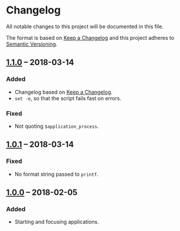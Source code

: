 Changelog
=========

All notable changes to this project will be documented in this file.

The format is based on [Keep a Changelog] and this project adheres to [Semantic
Versioning].


[1.1.0] – 2018-03-14
--------------------

### Added

- Changelog based on [Keep a Changelog].
- `set -e`, so that the script fails fast on errors.

### Fixed

- Not quoting `$application_process`.


[1.0.1] – 2018-03-14
--------------------

### Fixed

- No format string passed to `printf`.


[1.0.0] – 2018-02-05
--------------------

### Added

- Starting and focusing applications.


[Keep a Changelog]: http://keepachangelog.com/en/1.0.0/
[Semantic Versioning]: http://semver.org/spec/v2.0.0.html
[Unreleased]: https://github.com/henrik-leppa/start-or-focus/compare/1.1.0...HEAD
[1.1.0]: https://github.com/henrik-leppa/start-or-focus/compare/1.0.1...1.1.0
[1.0.1]: https://github.com/henrik-leppa/start-or-focus/compare/1.0.0...1.0.1
[1.0.0]: https://github.com/henrik-leppa/start-or-focus/compare/26ba0fa2dc85059609fa88e4b52decf21796bf8d...1.0.0
